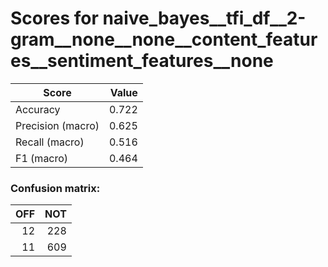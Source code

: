 # Scores for naive_bayes__tfi_df__2-gram__none__none__content_features__sentiment_features__none
|      Score      |Value|
|-----------------|----:|
|Accuracy         |0.722|
|Precision (macro)|0.625|
|Recall (macro)   |0.516|
|F1 (macro)       |0.464|

### Confusion matrix:
|OFF|NOT|
|--:|--:|
| 12|228|
| 11|609|
